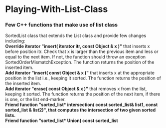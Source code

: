 # Playing-With-List-Class
<h3>Few C++ functions that make use of list class</h3>


SortedList class that extends the List class and provide few changes including:
<br><b>Override iterator "insert( iterator itr, const Object & x )"</b> that inserts x before
position itr. Check that x is larger than the previous item and less or equal to the next
item. If not, the function should throw an exception SortedOrderMismatchException. The
function returns the position of the inserted item.
<br><b>Add iterator "insert( const Object & x )"</b> that inserts x at the appropriate position in the
list i.e., keeping it sorted. The function returns the position of the inserted item.
<br><b>Add iterator "erase( const Object & x )"</b> that removes x from the list, keeping it sorted.
The function returns the position of the next item, if there is one, or the list end-marker.
<br><b>Friend function "sorted_list<Object>* intersection( const sorted_list<Object>& list1,
const sorted_list<Object> & list2)", that computes the intersection of two given sorted 
lists.
<br><b>Friend function "sorted_list<Object>* Union( const sorted_list<Object>& list1, const sorted_list<Object> & list2)", that computes the union of two given sorted lists.
```
#pragma once
#include "List.h"

class SortedOrderMismatchException { };

template <typename Object>
class SortedClass : public List<Object> {
    public:
        List<Object>::iterator insert(const Object& x) {
            auto itr = List<Object>::begin();
            for (; itr != List<Object>::end() && *itr<x; itr++) {}
            return List<Object>::insert(itr, x);
        }
        List<Object>::iterator erase(const Object& x) {
            for (auto itr = List<Object>::begin(); itr != List<Object>::end(); itr++) {
                if (*itr == x) {
                    itr = List<Object>::erase(itr);
                    return itr;
                }
            }
            cout << "object not found";
            return List<Object>::begin();
        }
        List<Object>::iterator insert(List<Object>::iterator itr, const Object& x) {
            if (itr == List<Object>::begin() && *itr >= x) {
                itr = List<Object>::insert(itr, x);
                return itr;
            }
            else if (*itr >= x && *(--itr) <= x) {
                itr = List<Object>::insert(++itr, x);
                return itr;
            }
            throw SortedOrderMismatchException{};
        }
        friend SortedClass<Object>* intersection(const SortedClass<Object>& list1, const SortedClass<Object>& list2) {
            SortedClass<Object>* result = new SortedClass<Object>;
            for (auto itr1 = list1.begin(); itr1 != list1.end(); itr1++) {
                for (auto itr2 = list2.begin(); itr2 != list2.end(); itr2++) {
                    if ((*itr2) == (*itr1)) 
                        result->insert(*itr2);
                }
            }
            return result;
        }
        friend SortedClass<Object>* Union(const SortedClass<Object>& list1, const SortedClass<Object>& list2) {
            SortedClass<Object>* result = new SortedClass<Object>;
            for (auto itr1 = list1.begin(); itr1 != list1.end();itr1++) 
                result->insert(*itr1);
            for (auto itr2 = list2.begin(); itr2 != list2.end(); itr2++) 
                result->insert(*itr2);

            return result;
        }
};
```
  
Function that returns true if the given value is in the container, and false if not. It uses iterators so it works with any type of container and data that is compatible with iterators.
```
template< class Container, typename Value >
bool member(const Container& cont, const Value& val) {
    for (auto itr = cont.begin(); itr != cont.end(); itr++)
        if (val == *itr) return true;
}
```

